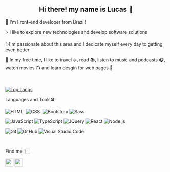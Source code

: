 <div align="center">
<h2> Hi there! my name is Lucas 👋 </h2>
</div>

🌱 I'm Front-end developer from Brazil!

⚡ I like to explore new technologies and develop software solutions

✨I'm passionate about this area and I dedicate myself every day to getting even better

🚩 In my free time, I like to travel :airplane:, read :books:, listen to music and podcasts :headphones:, watch movies :tv: and learn desgin for web pages 🎨

<br />

[![Top Langs](https://github-readme-stats.vercel.app/api/top-langs/?username=lucaslc11&layout=compact&theme=dracula&title_color=3385ff)](https://github.com/anuraghazra/github-readme-stats)



Languages and Tools🛠

![HTML](https://img.shields.io/badge/-HTML-05122A?style=flat&logo=HTML5)&nbsp; ![CSS](https://img.shields.io/badge/-CSS-05122A?style=flat&logo=CSS3&logoColor=1572B6)&nbsp; ![Bootstrap](https://img.shields.io/badge/-Bootstrap-05122A?style=flat&logo=bootstrap&logoColor=563D7C) ![Sass](https://img.shields.io/badge/-Sass-05122A?style=flat&logo=sass&logoColor=#CF649A)

![JavaScript](https://img.shields.io/badge/-JavaScript-05122A?style=flat&logo=javascript)&nbsp;![TypeScript](https://img.shields.io/badge/-TypeScript-05122A?style=flat&logo=typescript)&nbsp;![JQuery](https://img.shields.io/badge/-JQuery-05122A?style=flat&logo=jquery)&nbsp;![React](https://img.shields.io/badge/-React-05122A?style=flat&logo=react)&nbsp;![Node.js](https://img.shields.io/badge/-Node.js-05122A?style=flat&logo=node.js)&nbsp;

![Git](https://img.shields.io/badge/-Git-05122A?style=flat&logo=git)&nbsp;![GitHub](https://img.shields.io/badge/-GitHub-05122A?style=flat&logo=github)&nbsp;![Visual Studio Code](https://img.shields.io/badge/-Visual%20Studio%20Code-05122A?style=flat&logo=visual-studio-code&logoColor=007ACC)&nbsp;

<br />

Find me 👇🏻

<a href="https://www.linkedin.com/in/lucas-louren%C3%A7o-7b6970144/"><img src="https://img.shields.io/badge/linkedin-%230077B5.svg?&style=for-the-badge&logo=linkedin&logoColor=white" height=25></a> <a href="https://www.instagram.com/lucaslc112"><img src="https://img.shields.io/badge/instagram-%23833AB4.svg?&style=for-the-badge&logo=instagram&logoColor=white" height=25></a>
